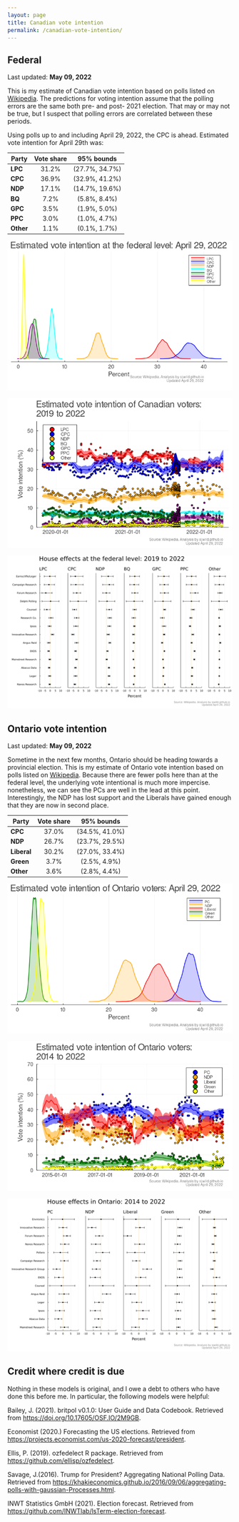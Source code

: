 ```yaml
---
layout: page
title: Canadian vote intention
permalink: /canadian-vote-intention/
---
```



## Federal 
Last updated: __May 09, 2022__

This is my estimate of Canadian vote intention based on polls listed on [Wikipedia](https://en.wikipedia.org/wiki/Opinion_polling_for_the_45th_Canadian_federal_election). The predictions for voting intention assume that the polling errors are the same both pre- and post- 2021 election. That may or may not be true, but I suspect that polling errors are correlated between these periods.

Using polls up to and including April 29, 2022, the CPC is ahead. Estimated vote intention for April 29th was:

|**Party**    | **Vote share**  | **95% bounds**     |
|-------------|:---------------:|:------------------:|
|**LPC**      | 31.2%           | (27.7%, 34.7%)     |
|**CPC**      | 36.9%           | (32.9%, 41.2%)     |
|**NDP**      | 17.1%           | (14.7%, 19.6%)     |
|**BQ**       | 7.2%            | (5.8%, 8.4%)       |
|**GPC**      | 3.5%            | (1.9%, 5.0%)       |
|**PPC**      | 3.0%            | (1.0%, 4.7%)       |
|**Other**    | 1.1%            | (0.1%, 1.7%)       |


![alt text](https://raw.githubusercontent.com/sjwild/Canadian_Election_2021/main/Images/Federal/can_vote_intention_post_2021.png "Density plot of estimated vote share per party.")


![alt text](https://raw.githubusercontent.com/sjwild/Canadian_Election_2021/main/Images/Federal/can_vote_intention_2019_post_2021.png "Vote share of Canadian parties from 2019 to 2022.")


![alt text](https://raw.githubusercontent.com/sjwild/Canadian_Election_2021/main/Images/Federal/can_house_effects_pollsters_2019_2022.png "House effects of Canadian polling firms from 2019 to 2022.")




## Ontario vote intention

Last updated: __May 09, 2022__

Sometime in the next few months, Ontario should be heading towards a provincial election. This is my estimate of Ontario vote intention based on polls listed on [Wikipedia](https://en.wikipedia.org/wiki/2022_Ontario_general_election#Opinion_polls). Because there are fewer polls here than at the federal level, the underlying vote intentional is much more impercise. nonetheless, we can see the PCs are well in the lead at this point. Interestingly, the NDP has lost support and the Liberals have gained enough that they are now in second place.

|**Party**    | **Vote share**  | **95% bounds**     |
|-------------|:---------------:|:------------------:|
|**CPC**      | 37.0%           | (34.5%, 41.0%)     |
|**NDP**      | 26.7%           | (23.7%, 29.5%)     |
|**Liberal**  | 30.2%           | (27.0%, 33.4%)     |
|**Green**    | 3.7%            | (2.5%, 4.9%)       |
|**Other**    | 3.6%            | (2.8%, 4.4%)       |

![alt text](https://raw.githubusercontent.com/sjwild/Canadian_Election_2021/main/Images/Ontario/ON_vote_intention_2022.png "Density plot of estimated vote share per party in Ontario, 2022.")


![alt text](https://raw.githubusercontent.com/sjwild/Canadian_Election_2021/main/Images/Ontario/ON_vote_intention_2014_2022.png "Vote share of Ontario parties from 2014 to 2022.")


![alt text](https://raw.githubusercontent.com/sjwild/Canadian_Election_2021/main/Images/Ontario/ON_house_effects_pollsters_2014_2022.png "House effects of polling firms surveying residents of Ontario, 2014 to 2022.")




## Credit where credit is due
Nothing in these models is original, and I owe a debt to others who have done this before me. In particular, the following models were helpful:

Bailey, J. (2021). britpol v0.1.0: User Guide and Data Codebook. Retrieved from https://doi.org/10.17605/OSF.IO/2M9GB.  

Economist (2020.) Forecasting the US elections. Retrieved from https://projects.economist.com/us-2020-forecast/president. 

Ellis, P. (2019). ozfedelect R package. Retrieved from https://github.com/ellisp/ozfedelect.   

Savage, J.(2016). Trump for President? Aggregating National Polling Data. Retrieved from https://khakieconomics.github.io/2016/09/06/aggregating-polls-with-gaussian-Processes.html.  

INWT Statistics GmbH (2021). Election forecast. Retrieved from https://github.com/INWTlab/lsTerm-election-forecast.  

